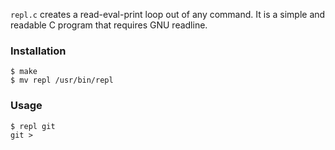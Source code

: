 `repl.c` creates a read-eval-print loop out of any command.  It is
a simple and readable C program that requires GNU readline.

### Installation

    $ make
    $ mv repl /usr/bin/repl

### Usage

    $ repl git
    git > 
